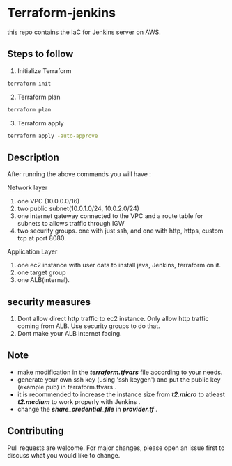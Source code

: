 # Terraform-jenkins

this repo contains the IaC for Jenkins server on AWS.

## Steps to follow


1. Initialize Terraform

```bash
terraform init
```
2. Terraform plan

```bash
terraform plan
```
3. Terraform apply

```bash
terraform apply -auto-approve
```

## Description
After running the above commands you will have :

Network layer
1. one VPC (10.0.0.0/16)
2. two public subnet(10.0.1.0/24, 10.0.2.0/24)
3. one internet gateway connected to the VPC and a route table for subnets to allows traffic through IGW
4. two security groups. one with just ssh, and one with http, https, custom tcp at port 8080.
   
Application Layer
1. one ec2 instance with user data to install java, Jenkins, terraform on it.
2. one target group 
3. one ALB(internal).

## security measures
1. Dont allow direct http traffic to ec2 instance. Only allow http traffic coming from ALB. Use security groups to do that.
2. Dont make your ALB internet facing.

## Note
- make modification in the ***terraform.tfvars*** file according to your needs.
- generate your own ssh key (using 'ssh keygen') and put the public key (example.pub) in terraform.tfvars .
- it is recommended to increase the instance size from ***t2.micro*** to atleast ***t2.medium*** to work properly with Jenkins .
- change the ***share_credential_file*** in ***provider.tf*** .


## Contributing

Pull requests are welcome. For major changes, please open an issue first
to discuss what you would like to change.
